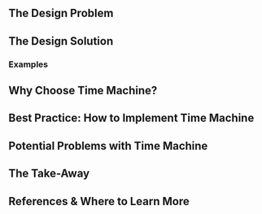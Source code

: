 ## The Design Problem 

## The Design Solution 

### Examples 


## Why Choose Time Machine?

## Best Practice: How to Implement Time Machine


## Potential Problems with Time Machine

## The Take-Away

## References & Where to Learn More 
